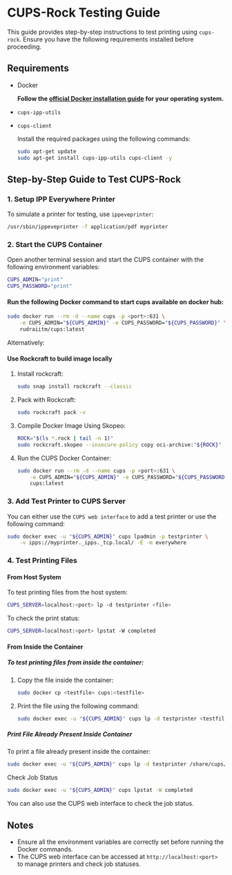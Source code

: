 # CUPS-Rock Testing Guide

This guide provides step-by-step instructions to test printing using `cups-rock`. Ensure you have the following requirements installed before proceeding.

## Requirements

- Docker

  **Follow the [official Docker installation guide](https://docs.docker.com/get-docker/) for your operating system.**

- `cups-ipp-utils`
- `cups-client`

  Install the required packages using the following commands:

  ```sh
  sudo apt-get update
  sudo apt-get install cups-ipp-utils cups-client -y
  ```
## Step-by-Step Guide to Test CUPS-Rock

### 1. Setup IPP Everywhere Printer
To simulate a printer for testing, use `ippeveprinter`:

```sh
/usr/sbin/ippeveprinter -f application/pdf myprinter
```

### 2. Start the CUPS Container
Open another terminal session and start the CUPS container with the following environment variables:

```sh
CUPS_ADMIN="print"
CUPS_PASSWORD="print"
```

#### Run the following Docker command to start cups available on docker hub:
```sh
sudo docker run --rm -d --name cups -p <port>:631 \
    -e CUPS_ADMIN="${CUPS_ADMIN}" -e CUPS_PASSWORD="${CUPS_PASSWORD}" \
    rudraiitm/cups:latest
```

Alternatively:

#### Use Rockcraft to build image locally
1. Install rockcraft:
    ```sh
    sudo snap install rockcraft --classic
    ```
2. Pack with Rockcraft:
    ```sh
    sudo rockcraft pack -v
    ```
3. Compile Docker Image Using Skopeo:
    ```sh
    ROCK="$(ls *.rock | tail -n 1)"
    sudo rockcraft.skopeo --insecure-policy copy oci-archive:"${ROCK}" docker-daemon:cups:latest
    ```
3. Run the CUPS Docker Container:
    ```sh
    sudo docker run --rm -d --name cups -p <port>:631 \
        -e CUPS_ADMIN="${CUPS_ADMIN}" -e CUPS_PASSWORD="${CUPS_PASSWORD}" \
        cups:latest
    ```

### 3. Add Test Printer to CUPS Server
You can either use the `CUPS web interface` to add a test printer or use the following command:
```sh
sudo docker exec -u "${CUPS_ADMIN}" cups lpadmin -p testprinter \
    -v ipps://myprinter._ipps._tcp.local/ -E -m everywhere
```
    
### 4. Test Printing Files
#### From Host System
To test printing files from the host system:

```sh
CUPS_SERVER=localhost:<port> lp -d testprinter <file>
```

To check the print status:
```sh
CUPS_SERVER=localhost:<port> lpstat -W completed
```

#### From Inside the Container
##### To test printing files from inside the container:
1. Copy the file inside the container:
    ```sh
    sudo docker cp <testfile> cups:<testfile>
    ```
2. Print the file using the following command:
    ```sh
    sudo docker exec -u "${CUPS_ADMIN}" cups lp -d testprinter <testfile>
    ```

##### Print File Already Present Inside Container
To print a file already present inside the container:
```sh
sudo docker exec -u "${CUPS_ADMIN}" cups lp -d testprinter /share/cups/ipptool/testfile.txt
```

Check Job Status
```sh
sudo docker exec -u "${CUPS_ADMIN}" cups lpstat -W completed
```

You can also use the CUPS web interface to check the job status.

## Notes
- Ensure all the environment variables are correctly set before running the Docker commands.
- The CUPS web interface can be accessed at `http://localhost:<port>` to manage printers and check job statuses.